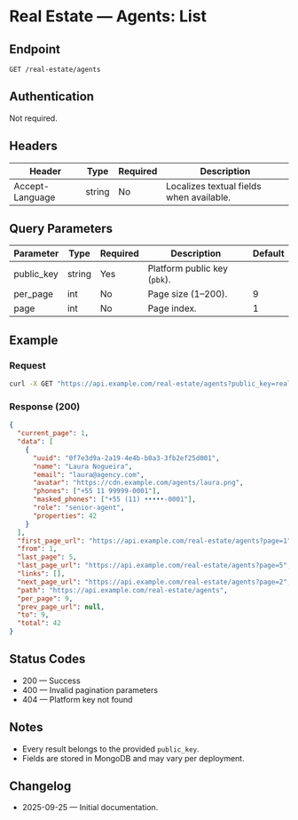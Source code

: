# Real Estate — Agents: List

## Endpoint

```
GET /real-estate/agents
```

## Authentication

Not required.

## Headers

| Header          | Type   | Required | Description |
| --------------- | ------ | -------- | ----------- |
| Accept-Language | string | No       | Localizes textual fields when available. |

## Query Parameters

| Parameter | Type   | Required | Description | Default |
| --------- | ------ | -------- | ----------- | ------- |
| public_key | string | Yes      | Platform public key (`pbk`). |
| per_page   | int    | No       | Page size (1–200). | 9 |
| page       | int    | No       | Page index. | 1 |

## Example

### Request

```bash
curl -X GET "https://api.example.com/real-estate/agents?public_key=realestate-demo&per_page=9"
```

### Response (200)

```json
{
  "current_page": 1,
  "data": [
    {
      "uuid": "0f7e3d9a-2a19-4e4b-b0a3-3fb2ef25d001",
      "name": "Laura Nogueira",
      "email": "laura@agency.com",
      "avatar": "https://cdn.example.com/agents/laura.png",
      "phones": ["+55 11 99999-0001"],
      "masked_phones": ["+55 (11) •••••-0001"],
      "role": "senior-agent",
      "properties": 42
    }
  ],
  "first_page_url": "https://api.example.com/real-estate/agents?page=1",
  "from": 1,
  "last_page": 5,
  "last_page_url": "https://api.example.com/real-estate/agents?page=5",
  "links": [],
  "next_page_url": "https://api.example.com/real-estate/agents?page=2",
  "path": "https://api.example.com/real-estate/agents",
  "per_page": 9,
  "prev_page_url": null,
  "to": 9,
  "total": 42
}
```

## Status Codes

- 200 — Success
- 400 — Invalid pagination parameters
- 404 — Platform key not found

## Notes

- Every result belongs to the provided `public_key`.
- Fields are stored in MongoDB and may vary per deployment.

## Changelog

- 2025-09-25 — Initial documentation.
